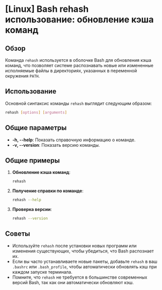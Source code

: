 # [Linux] Bash rehash использование: обновление кэша команд

## Обзор
Команда `rehash` используется в оболочке Bash для обновления кэша команд, что позволяет системе распознавать новые или измененные исполняемые файлы в директориях, указанных в переменной окружения `PATH`.

## Использование
Основной синтаксис команды `rehash` выглядит следующим образом:

```bash
rehash [options] [arguments]
```

## Общие параметры
- **-h, --help**: Показать справочную информацию о команде.
- **-v, --version**: Показать версию команды.

## Общие примеры
1. **Обновление кэша команд**:
   ```bash
   rehash
   ```

2. **Получение справки по команде**:
   ```bash
   rehash --help
   ```

3. **Проверка версии**:
   ```bash
   rehash --version
   ```

## Советы
- Используйте `rehash` после установки новых программ или изменения существующих, чтобы убедиться, что Bash распознает их.
- Если вы часто устанавливаете новые пакеты, добавьте `rehash` в ваш `.bashrc` или `.bash_profile`, чтобы автоматически обновлять кэш при каждом запуске терминала.
- Помните, что `rehash` не требуется в большинстве современных версий Bash, так как они автоматически обновляют кэш.